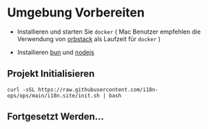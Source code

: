 # Umgebung Vorbereiten

* Installieren und starten Sie `docker` ( Mac Benutzer empfehlen die Verwendung von [orbstack](https://orbstack.dev) als Laufzeit für `docker` )

* Installieren [bun](https://bun.sh/docs/installation) und [nodejs](https://nodejs.org/en/download/package-manager)

## Projekt Initialisieren

```
curl -sSL https://raw.githubusercontent.com/i18n-ops/ops/main/i18n.site/init.sh | bash
```

## Fortgesetzt Werden…